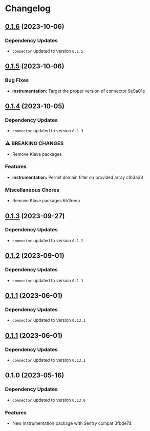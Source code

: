 # Changelog
## [0.1.6](///compare/instrumentation@0.1.5...instrumentation@0.1.6) (2023-10-06)

### Dependency Updates

* `connector` updated to version `0.1.5`
## [0.1.5](///compare/instrumentation@0.1.4...instrumentation@0.1.5) (2023-10-06)


### Bug Fixes

* **instrumentation:** Target the proper version of connector 9e9a01e

## [0.1.4](///compare/instrumentation@0.1.3...instrumentation@0.1.4) (2023-10-05)

### Dependency Updates

* `connector` updated to version `0.1.3`

### ⚠ BREAKING CHANGES

* Remove Klave packages

### Features

* **instrumentation:** Permit domain filter on provided array c1b3a33


### Miscellaneous Chores

* Remove Klave packages 6515eea

## [0.1.3](///compare/instrumentation@0.1.2...instrumentation@0.1.3) (2023-09-27)

### Dependency Updates

* `connector` updated to version `0.1.2`
## [0.1.2](///compare/instrumentation@0.1.1...instrumentation@0.1.2) (2023-09-01)

### Dependency Updates

* `connector` updated to version `0.1.1`
## [0.1.1](///compare/instrumentation@0.1.0...instrumentation@0.1.1) (2023-06-01)

### Dependency Updates

* `connector` updated to version `0.13.1`
## [0.1.1](///compare/instrumentation@0.1.0...instrumentation@0.1.1) (2023-06-01)

### Dependency Updates

* `connector` updated to version `0.13.1`
## 0.1.0 (2023-05-16)

### Dependency Updates

* `connector` updated to version `0.13.0`

### Features

* New Instrumentation package with Sentry compat 3fbde7d

